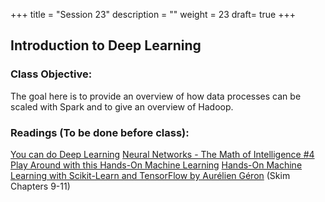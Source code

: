+++
title = "Session 23"
description = ""
weight = 23
draft= true
+++

## Introduction to Deep Learning

### Class Objective:
The goal here is to provide an overview of how data processes can be scaled with Spark and to give an overview of Hadoop.

### Readings (To be done before class):
[You can do Deep Learning](http://www.fast.ai/2018/04/10/stanford-salon/)
[Neural Networks - The Math of Intelligence #4](https://www.youtube.com/watch?v=ov_RkIJptwE)
[Play Around with this Hands-On Machine Learning](https://playground.tensorflow.org/#activation=tanh&batchSize=10&dataset=circle&regDataset=reg-plane&learningRate=0.03&regularizationRate=0&noise=0&networkShape=4,2&seed=0.44854&showTestData=false&discretize=false&percTrainData=50&x=true&y=true&xTimesY=false&xSquared=false&ySquared=false&cosX=false&sinX=false&cosY=false&sinY=false&collectStats=false&problem=classification&initZero=false&hideText=false)
[Hands-On Machine Learning with Scikit-Learn and TensorFlow by Aurélien Géron](http://proquestcombo.safaribooksonline.com.libproxy.rpi.edu/book/programming/9781491962282) (Skim Chapters 9-11)
